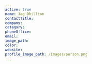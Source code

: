 ```yaml
---
active: true
name: Jag Dhillion
contactTitle:
company:
category:
phoneOffice:
email:
image_path:
color:
website:
profile_image_path: /images/person.png
---
```

